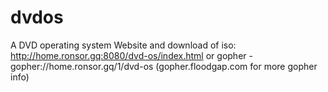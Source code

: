 # dvdos
A DVD operating system
Website and download of iso: http://home.ronsor.gq:8080/dvd-os/index.html
or gopher - gopher://home.ronsor.gq/1/dvd-os
(gopher.floodgap.com for more gopher info)
